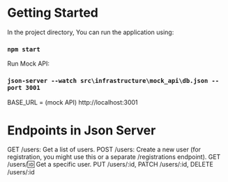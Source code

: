 # Getting Started

In the project directory, 
You can run the application using:
### `npm start`

Run Mock API:
### `json-server --watch src\infrastructure\mock_api\db.json --port 3001`

BASE_URL = (mock API) http://localhost:3001

# Endpoints in Json Server 
GET /users: Get a list of users.
POST /users: Create a new user (for registration, you might use this or a separate /registrations endpoint).
GET /users/:id: Get a specific user.
PUT /users/:id, PATCH /users/:id, DELETE /users/:id

